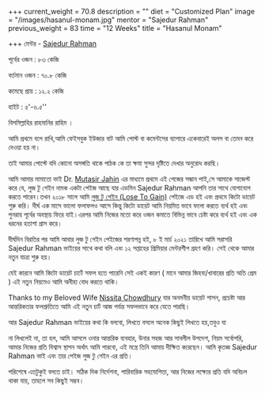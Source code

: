 +++
current_weight = 70.8
description = ""
diet = "Customized Plan"
image = "/images/hasanul-monam.jpg"
mentor = "Sajedur Rahman"
previous_weight = 83
time = "12 Weeks"
title = "Hasanul Monam"

+++
মেন্টর - [Sajedur Rahman](https://www.facebook.com/groups/1454970377907269/user/100000725320763/?__cft__%5b0%5d=AZXBEdy_WV1PekGWRgLHCGKcJPo_SZ8-pkrMD_vPEbzcBHYJx3Xts4FynKHVDbxPRTA0E4608JvyoHQhm3lIJMzmgCqJaCE3mJ7WcxsMqpQK-iu_4pJ9xiFhp7278pbsSzl7r7OnNNr0uAi99A5hSiPa&__tn__=-%5dK-R)

পূর্বের ওজন : ৮৩ কেজি

বর্তমান ওজন : ৭০.৮ কেজি

কমেছে প্রায় : ১২.২ কেজি

হাইট : ৫'-৬.৫''

বিসমিল্লাহির রাহমানির রাহিম ।

আমি প্রথমে বলে রাখি,আমি ফেইসবুক ইউজার বাট আমি পোস্ট বা কমেন্টসের ব্যাপারে একেবারেই অলস বা তেমন করে দেওয়া হয় না।

তাই আমার পোস্টে যদি কোনো অসঙ্গতি থাকে পাঠক কে তা ক্ষমা সুন্দর দৃষ্টিতে দেখার অনুরোধ করছি।

আমি আমার মামাতো ভাই Dr. [Mutasir Jahin](https://www.facebook.com/groups/1454970377907269/user/100000219339402/?__cft__%5b0%5d=AZXBEdy_WV1PekGWRgLHCGKcJPo_SZ8-pkrMD_vPEbzcBHYJx3Xts4FynKHVDbxPRTA0E4608JvyoHQhm3lIJMzmgCqJaCE3mJ7WcxsMqpQK-iu_4pJ9xiFhp7278pbsSzl7r7OnNNr0uAi99A5hSiPa&__tn__=-%5dK-R) এর মাধ্যমে প্রথমে এই পেজের সন্ধান পাই,সে আমাকে সাজেস্ট করে যে, লুজ টু গেইন নামক একটা পেইজ আছে যার এডমিন Sajedur Rahman আপনি তার সাথে যোগাযোগ করতে পারেন।তখন ২০১৮ সালে আমি [লুজ টু গেইন (Lose To Gain)](https://www.facebook.com/groups/losetogainbd/?__cft__%5b0%5d=AZXBEdy_WV1PekGWRgLHCGKcJPo_SZ8-pkrMD_vPEbzcBHYJx3Xts4FynKHVDbxPRTA0E4608JvyoHQhm3lIJMzmgCqJaCE3mJ7WcxsMqpQK-iu_4pJ9xiFhp7278pbsSzl7r7OnNNr0uAi99A5hSiPa&__tn__=-UK-R) পেইজে এড হই এবং প্রথমে কিটো ডায়েট শুরু করি। দীর্ঘ এক মাসে ভালো ফলাফলও আসে কিন্তু কিটো ডায়েট আমি নিয়মিত ভাবে ফলো করতে ব্যর্থ হই এবং পুনরায় পূর্বের অবস্থায় ফিরে যাই।এরপর আমি নিজের মতো করে ওজন কমাতে বিভিন্ন ভাবে চেষ্টা করে ব্যর্থ হই এবং এক ধরনের হতাশা গ্রাস করে।

দীর্ঘদিন বিরতির পর আমি আবার লুজ টু গেইন পেইজের শরণাপন্ন হই, ৮ ই মার্চ ২০২১ তারিখে আমি সরাসরি Sajedur Rahman ভাইয়ের সাথে কথা বলি এবং ১২ সপ্তাহের প্রিমিয়ার মেন্টরশীপ গ্রহণ করি। সেই থেকে আমার নতুন যাত্রা শুরু হয়।

যেই কারনে আমি কিটো ডায়েট চার্টে সফল হতে পারেনি সেই একই কারণ ( মানে আমার জিহবা/খাবারের প্রতি অতি প্রেম ) এই নতুন নিয়মেও আমি অনীহা বোধ করতে থাকি।

Thanks to my Beloved Wife [Nissita Chowdhury](https://www.facebook.com/groups/1454970377907269/user/100001617663467/?__cft__%5b0%5d=AZXBEdy_WV1PekGWRgLHCGKcJPo_SZ8-pkrMD_vPEbzcBHYJx3Xts4FynKHVDbxPRTA0E4608JvyoHQhm3lIJMzmgCqJaCE3mJ7WcxsMqpQK-iu_4pJ9xiFhp7278pbsSzl7r7OnNNr0uAi99A5hSiPa&__tn__=-%5dK-R) যার অনমনীয় ডায়েট শাসন, প্রচেষ্টা আর আন্তরিকতার ফলশ্রুতিতে আমি এই নতুন চার্ট আজ পর্যন্ত সফলভাবে করে যেতে পারছি।

আর Sajedur Rahman ভাইয়ের কথা কি বলবো, লিখতে বসলে অনেক কিছুই লিখতে হয়,তবুও যা

না লিখলেই না, তা হল, আমি আসলে ওনার আন্তরিক ব্যবহার, উনার সহজ আর সাবলীল উপদেশ, নিয়ম সর্বোপরি, আমার নিজের প্রতি বিশ্বাস স্থাপন অর্থাৎ আমি পারবো, এই মন্ত্রে তিনি আমায় দীক্ষিত করেছেন। আমি কৃতজ্ঞ Sajedur Rahman ভাই এবং তার পেইজ লুজ টু গেইন এর প্রতি।

পরিশেষে এতটুকুই বলতে চাই। সঠিক দিক নির্দেশনা, পারিবারিক সহযোগিতা, আর নিজের লক্ষ্যের প্রতি যদি অবিচল থাকা যায়, তাহলে সব কিছুই সম্ভব।